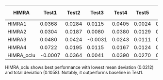 HIMRA | Test1 | Test2 | Test3 | Test4 | Test5 | Total Dev | Mean Dev
-------|--------|--------|--------|--------|--------|------------|----------
HIMRA1 | 0.0368 | 0.0284 | 0.0115 | 0.0405 | 0.0024 | 0.1196 | 0.0239
HIMRA2 | 0.0304 | 0.0187 | 0.0080 | 0.0380 | 0.0129 | 0.1080 | 0.0216
HIMRA3 | 0.0480 | 0.0424 | -0.0031 | 0.0243 | 0.0111 | 0.1227 | 0.0245
HIMRA4 | 0.0722 | 0.0195 | 0.0115 | 0.0167 | 0.0124 | 0.1323 | 0.0265
HIMRA_oclu | -0.0007 | 0.0364 | 0.0041 | 0.0390 | 0.0270 | 0.1058 | 0.0212

HIMRA_oclu shows best performance with lowest mean deviation (0.0212) and total deviation (0.1058). Notably, it outperforms baseline in Test1.
